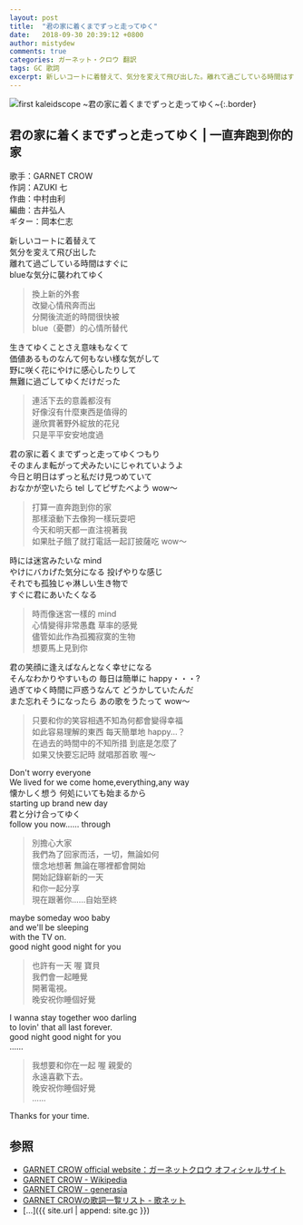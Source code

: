 ```yaml
---
layout: post
title:  "君の家に着くまでずっと走ってゆく"
date:   2018-09-30 20:39:12 +0800
author: mistydew
comments: true
categories: ガーネット・クロウ 翻訳
tags: GC 歌詞
excerpt: 新しいコートに着替えて、気分を変えて飛び出した。離れて過ごしている時間はすぐに、blueな気分に襲われてゆく。
---
```

![first kaleidscope ~君の家に着くまでずっと走ってゆく~](https://raw.githubusercontent.com/mistydew/gc2/master/cover/minial/MINIAL_first%20kaleidscope%20~君の家に着くまでずっと走ってゆく~.jpg){:.border}

## 君の家に着くまでずっと走ってゆく | 一直奔跑到你的家

歌手：GARNET CROW<br>
作詞：AZUKI 七<br>
作曲：中村由利<br>
編曲：古井弘人<br>
ギター：岡本仁志

新しいコートに着替えて<br>
気分を変えて飛び出した<br>
離れて過ごしている時間はすぐに<br>
blueな気分に襲われてゆく

> 換上新的外套<br>
> 改變心情飛奔而出<br>
> 分開後流逝的時間很快被<br>
> blue（憂鬱）的心情所替代<br>

生きてゆくことさえ意味もなくて<br>
価値あるものなんて何もない様な気がして<br>
野に咲く花にやけに感心したりして<br>
無難に過ごしてゆくだけだった

> 連活下去的意義都沒有<br>
> 好像沒有什麼東西是值得的<br>
> 邊欣賞著野外綻放的花兒<br>
> 只是平平安安地度過<br>

君の家に着くまでずっと走ってゆくつもり<br>
そのまんま転がって犬みたいにじゃれていようよ<br>
今日と明日はずっと私だけ見つめていて<br>
おなかが空いたら tel してピザたべよう wow～

> 打算一直奔跑到你的家<br>
> 那樣滾動下去像狗一樣玩耍吧<br>
> 今天和明天都一直注視著我<br>
> 如果肚子餓了就打電話一起訂披薩吃 wow～<br>

時には迷宮みたいな mind<br>
やけにバカげた気分になる 投げやりな感じ<br>
それでも孤独じゃ淋しい生き物で<br>
すぐに君にあいたくなる

> 時而像迷宮一樣的 mind<br>
> 心情變得非常愚蠢 草率的感覺<br>
> 儘管如此作為孤獨寂寞的生物<br>
> 想要馬上見到你<br>

君の笑顔に逢えばなんとなく幸せになる<br>
そんなわかりやすいもの 毎日は簡単に happy・・・?<br>
過ぎてゆく時間に戸惑うなんて どうかしていたんだ<br>
また忘れそうになったら あの歌をうたって wow～

> 只要和你的笑容相遇不知為何都會變得幸福<br>
> 如此容易理解的東西 每天簡單地 happy...？<br>
> 在過去的時間中的不知所措 到底是怎麼了<br>
> 如果又快要忘記時 就唱那首歌 喔～<br>

Don't worry everyone<br>
We lived for we come home,everything,any way<br>
懐かしく想う 何処にいても始まるから<br>
starting up brand new day<br>
君と分け合ってゆく<br>
follow you now…… through

> 別擔心大家<br>
> 我們為了回家而活，一切，無論如何<br>
> 懷念地想著 無論在哪裡都會開始<br>
> 開始記錄嶄新的一天<br>
> 和你一起分享<br>
> 現在跟著你......自始至終<br>

maybe someday woo baby<br>
and we'll be sleeping<br>
with the TV on.<br>
good night good night for you

> 也許有一天 喔 寶貝<br>
> 我們會一起睡覺<br>
> 開著電視。<br>
> 晚安祝你睡個好覺<br>

I wanna stay together woo darling<br>
to lovin' that all last forever.<br>
good night good night for you<br>
……

> 我想要和你在一起 喔 親愛的<br>
> 永遠喜歡下去。<br>
> 晚安祝你睡個好覺<br>
> ......<br>

Thanks for your time.

## 参照
* [GARNET CROW official website：ガーネットクロウ オフィシャルサイト](http://www.garnetcrow.com)
* [GARNET CROW - Wikipedia](https://ja.wikipedia.org/wiki/GARNET_CROW)
* [GARNET CROW - generasia](https://www.generasia.com/wiki/GARNET_CROW)
* [GARNET CROWの歌詞一覧リスト - 歌ネット](https://www.uta-net.com/artist/344)
* [...]({{ site.url | append: site.gc }})

